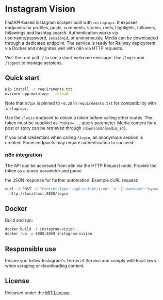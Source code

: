 # Instagram Vision

FastAPI-based Instagram scraper built with `instagrapi`. It exposes endpoints for profiles, posts, comments,
stories, reels, highlights, followers, followings and hashtag search. Authentication works via
username/password, `sessionid`, or anonymously. Media can be downloaded through a dedicated endpoint.
The service is ready for Railway deployment via Docker and integrates well with n8n via HTTP requests.

Visit the root path `/` to see a short welcome message. Use `/login` and `/logout` to manage sessions.

## Quick start

```bash
pip install -r requirements.txt
uvicorn app.main:app --reload
```

Note that `httpx` is pinned to `<0.28` in `requirements.txt` for compatibility with `instagrapi`.

Use the `/login` endpoint to obtain a token before calling other routes. The token must be supplied as
`?token=...` query parameter. Media content for a post or story can be retrieved through `/download/{media_id}`.

If you omit credentials when calling `/login`, an anonymous session is created. Some endpoints may require
authentication to succeed.

### n8n integration

The API can be accessed from n8n via the HTTP Request node. Provide the token as a query parameter and parse

the JSON response for further automation. Example cURL request:

```bash
curl -X POST -H "Content-Type: application/json" -d '{"username":"myuser","password":"mypass"}' \
  http://localhost:8000/login
```

## Docker

Build and run:

```bash
docker build -t instagram-vision .
docker run -p 8000:8000 instagram-vision
```

## Responsible use

Ensure you follow Instagram's Terms of Service and comply with local laws when scraping or downloading content.

## License

Released under the [MIT License](LICENSE).
